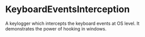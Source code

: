 KeyboardEventsInterception
==========================
A keylogger which intercepts the keyboard events at OS level. It demonstrates the power of hooking in windows.
